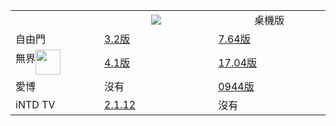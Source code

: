 <table  width="800">
<tr>
	<td width="240"></td>
	<td width="320"><center><img src="../master/GCC/img/android.jpg" align="middle"></center></td>
	<td width="320"><center>桌機版</center></td>
</tr>
<tr>
	<td>自由門</td>
	<td><a href="https://github.com/goodabc/GCC/blob/master/GCC/fanQing/zi_you_men_android_3.2.zip?raw=true">3.2版</a></td>
	<td><a href="https://github.com/goodabc/GCC/blob/master/GCC/fanQing/zi_you_men_7.64_(0109)_desktop.zip?raw=true">7.64版</a> </td>
</tr>

<tr>
	<td>無界<img src="../master/GCC/img/wujie.png" align="middle" width="40"></td>
	<td><a href="https://github.com/goodabc/GCC/blob/master/GCC/fanQing/wujieliulan_android_4.1_20171123.zip?raw=true">4.1版</a></td>
	<td><a href="https://github.com/goodabc/GCC/blob/master/GCC/fanQing/wujieliulan_desktop_17.04_20171112/u1704.zip?raw=true">17.04版</a></td>
</tr>
<tr>
	<td>愛博</td>
	<td>沒有</td>
	<td><a href="https://github.com/goodabc/GCC/blob/master/GCC/fanQing/Green_iPPOTV.exe?raw=true">0944版</a></td>
</tr>
<tr>
	<td>iNTD TV</td>
	<td><a href="https://github.com/goodabc/GCC/blob/master/GCC/fanQing/iNTD_TVsp1.apk?raw=true">2.1.12</a></td>
	<td>沒有</td>
</tr>
</table>
